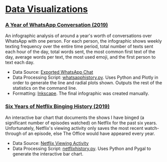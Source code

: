 # [Data Visualizations](https://mirrorkeydev.github.io/Visualizations/)

### [A Year of WhatsApp Conversation (2019)](https://mirrorkeydev.github.io/Visualizations/public/whatsapp.html)
An infographic analysis of around a year's worth of conversations over WhatsApp with one person. For each person, the infographic shows weekly texting frequency over the entire time period, total number of texts sent each hour of the day, total words sent, the most common first text of the day, average words per text, the most used emoji, and the first person to text each day.
- Data Source: [Exported WhatsApp Chat](https://faq.whatsapp.com/en/android/23756533/)
- Data Processing Script: [whatsapphistory.py](https://github.com/mirrorkeydev/Visualizations/blob/master/whatsapphistory.py). Uses Python and Plotly in order to generate the line and radial plots shown. Outputs the rest of the statistics on the command line.
- Formatting: [Inkscape](inkscape.org). The final infographic was created manually.

### [Six Years of Netflix Binging History (2019)](https://mirrorkeydev.github.io/Visualizations/public/netflix.html)
An interactive bar chart that documents the shows I have binged (a significant number of episodes watched) on Netflix for the past six years. Unfortunately, Netflix's viewing activity only saves the most recent watch-through of an episode, else The Office would have appeared every year.
- Data Source: [Netflix Viewing Activity](https://www.netflix.com/viewingactivity)
- Data Processing Script: [netflixhistory.py](https://github.com/mirrorkeydev/Visualizations/blob/master/netflixhistory.py). Uses Python and Pygal to generate the interactive bar chart.
